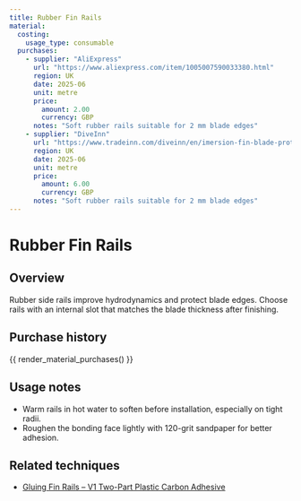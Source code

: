 ```yaml
---
title: Rubber Fin Rails
material:
  costing:
    usage_type: consumable
  purchases:
    - supplier: "AliExpress"
      url: "https://www.aliexpress.com/item/1005007590033380.html"
      region: UK
      date: 2025-06
      unit: metre
      price:
        amount: 2.00
        currency: GBP
      notes: "Soft rubber rails suitable for 2 mm blade edges"
    - supplier: "DiveInn"
      url: "https://www.tradeinn.com/diveinn/en/imersion-fin-blade-protection-water-rail-1-m/617875/p"
      region: UK
      date: 2025-06
      unit: metre
      price:
        amount: 6.00
        currency: GBP
      notes: "Soft rubber rails suitable for 2 mm blade edges"
---
```

# Rubber Fin Rails

## Overview
Rubber side rails improve hydrodynamics and protect blade edges. Choose rails with an internal slot that matches the blade
thickness after finishing.

## Purchase history

{{ render_material_purchases() }}

## Usage notes
- Warm rails in hot water to soften before installation, especially on tight radii.
- Roughen the bonding face lightly with 120-grit sandpaper for better adhesion.

## Related techniques
- [Gluing Fin Rails – V1 Two-Part Plastic Carbon Adhesive](../techniques/gluing-fin-rails/v1/two-part-plastic-carbon-adhesive.md)
